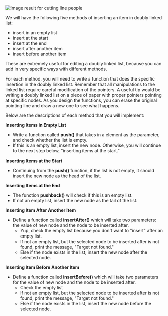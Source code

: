 <!--title={Insert an Item Into Doubly Linked List}--> 

<!--badges={Algorithms:30,Python:20}-->

<!--concepts={Insert Into a Linked List}-->

 ![Image result for cutting line people](https://philosophyviaphotos.files.wordpress.com/2018/11/source-ozfm9469_ext_20_en_34.jpg?w=490&h=350&crop=1)  

We will have the following five methods of inserting an item in doubly linked list: 

- insert in an empty list
- insert at the start
- insert at the end
- insert after another item
- insert before another item

These are extremely useful for editing a doubly linked list, because you can add in very specific ways with different methods.

For each method, you will need to write a function that does the specific insertion in the doubly linked list. Remember that all manipulations to the linked list require careful modification of the pointers. A useful tip would be writing a doubly linked list on a piece of paper with proper pointers pointing at specific nodes. As you design the functions, you can erase the original pointing line and draw a new one to see what happens.

Below are the descriptions of each method that you will implement:

**Inserting Items in Empty List**

- Write a function called **push()** that takes in a element as the parameter, and check whether the list is empty.
- If this is an empty list, insert the new node. Otherwise, you will continue to the next step below, "inserting items at the start."

**Inserting Items at the Start**

- Continuing from the **push()** function, if the list is not empty, it should insert the new node as the head of the list.

**Inserting Items at the End**

- The function **pushback()** will check if this is an empty list.
- If not an empty list, insert the new node as the tail of the list.

**Inserting Item After Another Item**

- Define a function called **insertAfter()** which will take two parameters: the value of new node and the node to be inserted after.
  - Yup, check the empty list because you don't want to "insert" after an empty list. 
  - If not an empty list, but the selected node to be inserted after is not found, print the message, "Target not found."
  - Else if the node exists in the list, insert the new node after the selected node.

**Inserting Item Before Another Item**

- Define a function called **insertBefore()** which will take two parameters for the value of new node and the node to be inserted after.
  - Check the empty list
  - If not an empty list, but the selected node to be inserted after is not found, print the message, "Target not found."
  - Else if the node exists in the list, insert the new node before the selected node.